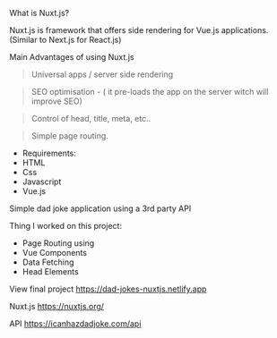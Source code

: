 What is Nuxt.js? 

Nuxt.js is framework that offers side rendering for Vue.js applications.
(Similar to Next.js for React.js)


Main Advantages of using Nuxt.js
> Universal apps / server side rendering

> SEO optimisation - 
( it pre-loads the app on the server witch will improve SEO)

> Control of head, title, meta,  etc..

> Simple page routing. 

- Requirements:
- HTML 
- Css 
- Javascript 
- Vue.js

Simple dad joke application using a 3rd party API 

Thing I worked on this project:

- Page Routing using 
- Vue Components
- Data Fetching 
- Head Elements 

View final project https://dad-jokes-nuxtjs.netlify.app

Nuxt.js https://nuxtjs.org/

API https://icanhazdadjoke.com/api
